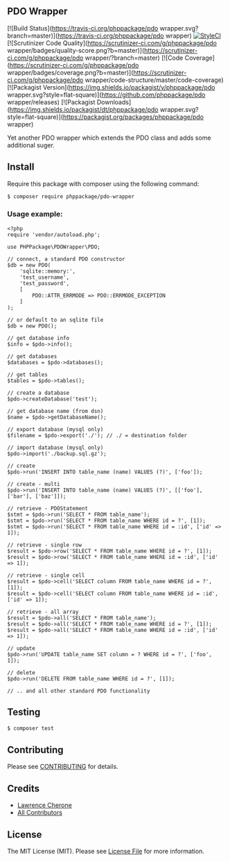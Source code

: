 ## PDO Wrapper

[![Build Status](https://travis-ci.org/phppackage/pdo wrapper.svg?branch=master)](https://travis-ci.org/phppackage/pdo wrapper)
[![StyleCI](https://styleci.io/repos/REPO_ID_CHANGE_THIS/shield?branch=master)](https://styleci.io/repos/REPO_ID_CHANGE_THIS)
[![Scrutinizer Code Quality](https://scrutinizer-ci.com/g/phppackage/pdo wrapper/badges/quality-score.png?b=master)](https://scrutinizer-ci.com/g/phppackage/pdo wrapper/?branch=master)
[![Code Coverage](https://scrutinizer-ci.com/g/phppackage/pdo wrapper/badges/coverage.png?b=master)](https://scrutinizer-ci.com/g/phppackage/pdo wrapper/code-structure/master/code-coverage)
[![Packagist Version](https://img.shields.io/packagist/v/phppackage/pdo wrapper.svg?style=flat-square)](https://github.com/phppackage/pdo wrapper/releases)
[![Packagist Downloads](https://img.shields.io/packagist/dt/phppackage/pdo wrapper.svg?style=flat-square)](https://packagist.org/packages/phppackage/pdo wrapper)

Yet another PDO wrapper which extends the PDO class and adds some additional suger.

## Install

Require this package with composer using the following command:

``` bash
$ composer require phppackage/pdo-wrapper
```

### Usage example:

    <?php
    require 'vendor/autoload.php';
    
    use PHPPackage\PDOWrapper\PDO;

    // connect, a standard PDO constructor
    $db = new PDO(
        'sqlite::memory:',
        'test_username',
        'test_password', 
        [
            PDO::ATTR_ERRMODE => PDO::ERRMODE_EXCEPTION
        ]
    );
    
    // or default to an sqlite file
    $db = new PDO();
    
    // get database info
    $info = $pdo->info();
    
    // get databases
    $databases = $pdo->databases();
    
    // get tables
    $tables = $pdo->tables();
    
    // create a database
    $pdo->createDatabase('test');
    
    // get database name (from dsn)
    $name = $pdo->getDatabaseName();
    
    // export database (mysql only)
    $filename = $pdo->export('./'); // ./ = destination folder
    
    // import database (mysql only)
    $pdo->import('./backup.sql.gz');
    
    // create
    $pdo->run('INSERT INTO table_name (name) VALUES (?)', ['foo']);
    
    // create - multi
    $pdo->run('INSERT INTO table_name (name) VALUES (?)', [['foo'], ['bar'], ['baz']]);

    // retrieve - PDOStatement
    $stmt = $pdo->run('SELECT * FROM table_name');
    $stmt = $pdo->run('SELECT * FROM table_name WHERE id = ?', [1]);
    $stmt = $pdo->run('SELECT * FROM table_name WHERE id = :id', ['id' => 1]);

    // retrieve - single row
    $result = $pdo->row('SELECT * FROM table_name WHERE id = ?', [1]);
    $result = $pdo->row('SELECT * FROM table_name WHERE id = :id', ['id' => 1]);
    
    // retrieve - single cell
    $result = $pdo->cell('SELECT column FROM table_name WHERE id = ?', [1]);
    $result = $pdo->cell('SELECT column FROM table_name WHERE id = :id', ['id' => 1]);
    
    // retrieve - all array
    $result = $pdo->all('SELECT * FROM table_name');
    $result = $pdo->all('SELECT * FROM table_name WHERE id = ?', [1]);
    $result = $pdo->all('SELECT * FROM table_name WHERE id = :id', ['id' => 1]);
    
    // update
    $pdo->run('UPDATE table_name SET column = ? WHERE id = ?', ['foo', 1]);
    
    // delete
    $pdo->run('DELETE FROM table_name WHERE id = ?', [1]);
    
    // .. and all other standard PDO functionality

## Testing

``` bash
$ composer test
```

## Contributing

Please see [CONTRIBUTING](CONTRIBUTING.md) for details.


## Credits

 - [Lawrence Cherone](http://github.com/lcherone)
 - [All Contributors](../../contributors)

## License

The MIT License (MIT). Please see [License File](LICENSE) for more information.

